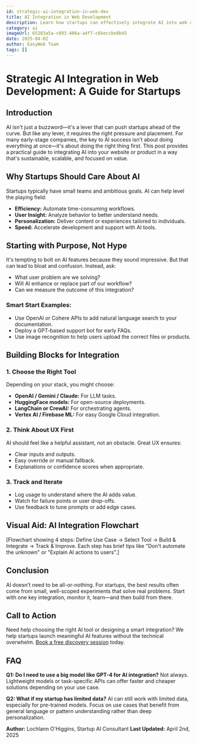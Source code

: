 ```yaml
---
id: strategic-ai-integration-in-web-dev
title: AI Integration in Web Development 
description: Learn how startups can effectively integrate AI into web development to enhance user experience, streamline operations, and drive growth. A Guide for Startups.
category: ai
imageUrl: 65283a5a-c693-406a-a4f7-c6beccbe8b45
date: 2025-04-02
author: EasyWeb Team
tags: []
---
```


# Strategic AI Integration in Web Development: A Guide for Startups

## Introduction

AI isn't just a buzzword—it's a lever that can push startups ahead of the curve. But like any lever, it requires the right pressure and placement. For many early-stage companies, the key to AI success isn't about doing everything at once—it's about doing the right thing first. This post provides a practical guide to integrating AI into your website or product in a way that's sustainable, scalable, and focused on value.

## Why Startups Should Care About AI

Startups typically have small teams and ambitious goals. AI can help level the playing field:

* **Efficiency:** Automate time-consuming workflows.
* **User Insight:** Analyze behavior to better understand needs.
* **Personalization:** Deliver content or experiences tailored to individuals.
* **Speed:** Accelerate development and support with AI tools.

## Starting with Purpose, Not Hype

It's tempting to bolt on AI features because they sound impressive. But that can lead to bloat and confusion. Instead, ask:

* What user problem are we solving?
* Will AI enhance or replace part of our workflow?
* Can we measure the outcome of this integration?

### Smart Start Examples:

* Use OpenAI or Cohere APIs to add natural language search to your documentation.
* Deploy a GPT-based support bot for early FAQs.
* Use image recognition to help users upload the correct files or products.

## Building Blocks for Integration

### 1. Choose the Right Tool

Depending on your stack, you might choose:

* **OpenAI / Gemini / Claude:** For LLM tasks.
* **HuggingFace models:** For open-source deployments.
* **LangChain or CrewAI:** For orchestrating agents.
* **Vertex AI / Firebase ML:** For easy Google Cloud integration.

### 2. Think About UX First

AI should feel like a helpful assistant, not an obstacle. Great UX ensures:

* Clear inputs and outputs.
* Easy override or manual fallback.
* Explanations or confidence scores when appropriate.

### 3. Track and Iterate

* Log usage to understand where the AI adds value.
* Watch for failure points or user drop-offs.
* Use feedback to tune prompts or add edge cases.

## Visual Aid: AI Integration Flowchart

\[Flowchart showing 4 steps: Define Use Case → Select Tool → Build & Integrate → Track & Improve. Each step has brief tips like "Don't automate the unknown" or "Explain AI actions to users".]

## Conclusion

AI doesn't need to be all-or-nothing. For startups, the best results often come from small, well-scoped experiments that solve real problems. Start with one key integration, monitor it, learn—and then build from there.

## Call to Action

Need help choosing the right AI tool or designing a smart integration? We help startups launch meaningful AI features without the technical overwhelm. [Book a free discovery session](#contact) today.

## FAQ

**Q1: Do I need to use a big model like GPT-4 for AI integration?**
Not always. Lightweight models or task-specific APIs can offer faster and cheaper solutions depending on your use case.

**Q2: What if my startup has limited data?**
AI can still work with limited data, especially for pre-trained models. Focus on use cases that benefit from general language or pattern understanding rather than deep personalization.

**Author:** Lochlann O'Higgins, Startup AI Consultant
**Last Updated:** April 2nd, 2025
